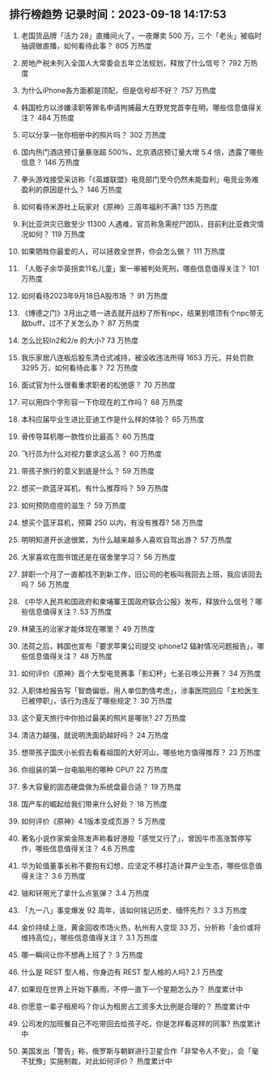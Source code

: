 
## 排行榜趋势 记录时间：2023-09-18 14:17:53
  
  1. 老国货品牌「活力 28」直播间火了，一夜爆卖 500 万，三个「老头」被临时抽调做直播，如何看待此事？ 805 万热度
    
  2. 房地产税未列入全国人大常委会五年立法规划，释放了什么信号？ 792 万热度
    
  3. 为什么iPhone各方面都是顶配，但是信号却不好？ 757 万热度
    
  4. 韩国检方以涉嫌渎职等罪名申请拘捕最大在野党党首李在明，哪些信息值得关注？ 484 万热度
    
  5. 可以分享一张你相册中的照片吗？ 302 万热度
    
  6. 国内热门酒店预订量暴涨超 500%，北京酒店预订量大增 5.4 倍，透露了哪些信息？ 146 万热度
    
  7. 拳头游戏接受采访称「《英雄联盟》电竞部门至今仍然未能盈利」电竞业务难盈利的原因是什么？ 146 万热度
    
  8. 如何看待米游社上玩家对《原神》三周年福利不满? 135 万热度
    
  9. 利比亚洪灾已致至少 11300 人遇难，官员称急需挖尸团队，目前利比亚救灾情况如何？ 119 万热度
    
  10. 如果牺牲你最爱的人，可以拯救全世界，你会怎么做？ 111 万热度
    
  11. 「人贩子余华英拐卖11名儿童」案一审被判处死刑，哪些信息值得关注？ 101 万热度
    
  12. 如何看待2023年9月18日A股市场 ？ 91 万热度
    
  13. 《博德之门》3月出之塔一进去就开战秒了所有npc，结果到塔顶有个npc带无敌buff，过不了关怎么办？ 87 万热度
    
  14. 怎么比较ln2和2/e 的大小? 73 万热度
    
  15. 我乐家居八连板后股东清仓式减持，被没收违法所得 1653 万元，并处罚款 3295 万，如何看待此事？ 72 万热度
    
  16. 面试官为什么很看重求职者的松弛感？ 70 万热度
    
  17. 可以用四个字形容一下你现在的工作吗？ 68 万热度
    
  18. 本科应届毕业生进比亚迪工作是什么样的体验？ 65 万热度
    
  19. 骨传导耳机哪一款性价比最高？ 60 万热度
    
  20. 飞行员为什么对视力要求这么高？ 60 万热度
    
  21. 带孩子旅行的意义到底是什么？ 59 万热度
    
  22. 想买一款蓝牙耳机，有什么推荐吗？ 59 万热度
    
  23. 如何预防痘痘的滋生？ 59 万热度
    
  24. 想买个蓝牙耳机，预算 250 以内，有没有推荐? 58 万热度
    
  25. 明明知道开长途很累，为什么越来越多人喜欢自驾出游？ 57 万热度
    
  26. 大家喜欢在图书馆还是在宿舍里学习？ 56 万热度
    
  27. 辞职一个月了一直都找不到新工作，旧公司的老板叫我回去上班，我应该回去吗？ 56 万热度
    
  28. 《中华人民共和国政府和柬埔寨王国政府联合公报》发布，释放什么信号？哪些信息值得关注？ 53 万热度
    
  29. 林黛玉的治家才能体现在哪里？ 49 万热度
    
  30. 法荷之后，韩国也宣布「要求苹果公司提交 iphone12 辐射情况问题报告」，哪些信息值得关注？ 48 万热度
    
  31. 如何评价《原神》首个大型电竞赛事「影幻杯」七圣召唤公开赛？ 34 万热度
    
  32. 入职体检报告写「智商偏低，用人单位酌情考虑」，涉事医院回应「主检医生已被停职」，该行为违反了哪些规定？ 30 万热度
    
  33. 这个夏天旅行中你拍过最美的照片是哪张? 27 万热度
    
  34. 清洁力越强，就说明洗面奶越好吗？ 24 万热度
    
  35. 想带孩子国庆小长假去看看祖国的大好河山，哪些地方值得推荐？ 23 万热度
    
  36. 你组装的第一台电脑用的哪种 CPU? 22 万热度
    
  37. 多大容量的固态硬盘做为系统盘最合适？ 19 万热度
    
  38. 国产车的崛起给我们带来什么好处？ 18 万热度
    
  39. 如何评价《原神》4.1版本变成页游？ 5 万热度
    
  40. 著名小说作家紫金陈发声称看好港股「感觉又行了」，曾因牛市高涨暂停写作，哪些信息值得关注？ 4.6 万热度
    
  41. 华为轮值董事长称不要抱有幻想，应坚定不移打造计算产业生态，哪些信息值得关注？ 3.6 万热度
    
  42. 铀和钚用光了拿什么点氢弹？ 3.4 万热度
    
  43. 「九一八」事变爆发 92 周年，该如何铭记历史、缅怀先烈？ 3.3 万热度
    
  44. 金价持续上涨，黄金回收市场火热，杭州有人变现 33 万，分析称「金价或将维持高位」，哪些信息值得关注？ 3.1 万热度
    
  45. 哪一瞬间让你不想再上班了？ 3 万热度
    
  46. 什么是 REST 型人格，你身边有 REST 型人格的人吗? 2.1 万热度
    
  47. 如果现在世界上开始下暴雨，不停一直下一个星期怎么办？ 热度累计中
    
  48. 你愿意一辈子租房吗？你认为租房占工资多大比例是合理的？ 热度累计中
    
  49. 公司发的加班餐自己不吃带回去给孩子吃，你是怎样看这样的同事? 热度累计中
    
  50. 美国发出「警告」称，俄罗斯与朝鲜进行卫星合作「非常令人不安」，会「毫不犹豫」实施制裁，对此如何评价？ 热度累计中
    